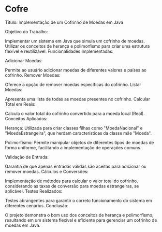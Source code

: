 # Cofre

Título: Implementação de um Cofrinho de Moedas em Java

Objetivo do Trabalho:

Implementar um sistema em Java que simula um cofrinho de moedas.
Utilizar os conceitos de herança e polimorfismo para criar uma estrutura flexível e reutilizável.
Funcionalidades Implementadas:

Adicionar Moedas:

Permite ao usuário adicionar moedas de diferentes valores e países ao cofrinho.
Remover Moedas:

Oferece a opção de remover moedas específicas do cofrinho.
Listar Moedas:

Apresenta uma lista de todas as moedas presentes no cofrinho.
Calcular Total em Reais:

Calcula o valor total do cofrinho convertido para a moeda local (Real).
Conceitos Aplicados:

Herança: Utilizada para criar classes filhas como "MoedaNacional" e "MoedaEstrangeira", que herdam características da classe mãe "Moeda".

Polimorfismo: Permite manipular objetos de diferentes tipos de moedas de forma uniforme, facilitando a implementação de operações comuns.

Validação de Entrada:

Garantia de que apenas entradas válidas são aceitas para adicionar ou remover moedas.
Cálculos e Conversões:

Implementação de métodos para calcular o valor total do cofrinho, considerando as taxas de conversão para moedas estrangeiras, se aplicável.
Testes Realizados:

Testes abrangentes para garantir o correto funcionamento do sistema em diferentes cenários.
Conclusão:

O projeto demonstra o bom uso dos conceitos de herança e polimorfismo, resultando em um sistema flexível e eficiente para gerenciar um cofrinho de moedas em Java.
